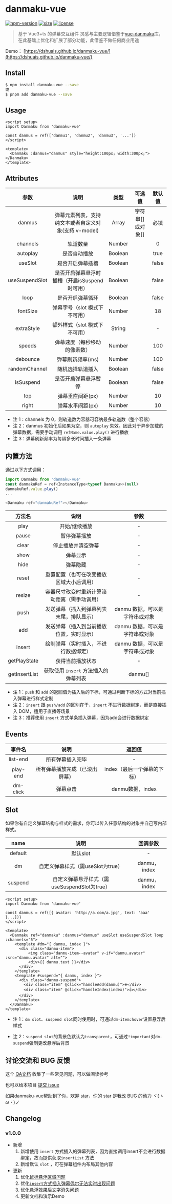 # danmaku-vue

[![npm-version](https://img.shields.io/npm/v/danmaku-vue.svg)](https://www.npmjs.com/package/danmaku-vue)
[![size](https://img.shields.io/badge/minifiedsize-27kB-blue.svg)](https://www.npmjs.com/package/danmaku-vue)
[![license](https://img.shields.io/npm/l/express.svg)]()

> 基于 Vue3+ts 的弹幕交互组件 
> 灵感与主要逻辑借鉴于[vue-danmaku](https://github.com/hellodigua/vue-danmaku)库，在此基础上优化和扩展了部分功能，此借鉴不做任何商业用途

Demo： [https://dshuais.github.io/danmaku-vue/](https://dshuais.github.io/danmaku-vue/)

## Install

```bash
$ npm install danmaku-vue --save
或
$ pnpm add danmaku-vue --save
```

## Usage

```vue
<script setup>
import Danmaku from 'danmaku-vue'

const danmus = ref(['danmu1', 'danmu2', 'danmu3', '...'])
</script>

<template>
  <Danmaku :danmus="danmus" style="height:100px; width:300px;"></Danmaku>
</template>
```

## Attributes

|      参数      |                         说明                         |  类型   |      可选值      | 默认值 |
| :------------: | :--------------------------------------------------: | :-----: | :--------------: | :----: |
|     danmus     | 弹幕元素列表，支持纯文本或者自定义对象(支持 v-model) |  Array  | 字符串[]或对象[] |  必填  |
|    channels    |                       轨道数量                       | Number  |                  |   0    |
|    autoplay    |                     是否自动播放                     | Boolean |                  |  true  |
|    useSlot     |                   是否开启弹幕插槽                   | Boolean |                  | false  |
| useSuspendSlot |    是否开启弹幕悬浮时插槽（开启isSuspend时可用）     | Boolean |                  | false  |
|      loop      |                   是否开启弹幕循环                   | Boolean |                  | false  |
|    fontSize    |            弹幕字号（slot 模式下不可用）             | Number  |                  |   18   |
|   extraStyle   |            额外样式（slot 模式下不可用）             | String  |                  |   -    |
|     speeds     |             弹幕速度（每秒移动的像素数）             | Number  |                  |  100   |
|    debounce    |                   弹幕刷新频率(ms)                   | Number  |                  |  100   |
| randomChannel  |                   随机选择轨道插入                   | Boolean |                  | false  |
|   isSuspend    |                 是否开启弹幕悬浮暂停                 | Boolean |                  | false  |
|      top       |                   弹幕垂直间距(px)                   | Number  |                  |   10   |
|     right      |                   弹幕水平间距(px)                   | Number  |                  |   10   |

- 注 1：channels 为 0，则轨道数为容器可容纳最多轨道数（整个容器）
- 注 2：danmus 初始化后如果为空，则 `autoplay` 失效。因此对于异步加载的弹幕数据，需要手动调用 `refName.value.play()` 进行播放
- 注 3：弹幕刷新频率为每隔多长时间插入一条弹幕

## 内置方法

通过以下方式调用：

```js
import Danmaku from 'danmaku-vue'
const danmakuRef = ref<InstanceType<typeof Danmaku>>(null)
danmakuRef.value.play()
...

<Danmaku ref="danmakuRef"></Danmaku>
```

|    方法名     |                     说明                     |              参数              |
| :-----------: | :------------------------------------------: | :----------------------------: |
|     play      |                开始/继续播放                 |               -                |
|     pause     |                 暂停弹幕播放                 |               -                |
|     clear     |              停止播放并清空弹幕              |               -                |
|     show      |                   弹幕显示                   |               -                |
|     hide      |                   弹幕隐藏                   |               -                |
|     reset     |   重置配置（也可在改变播放区域大小后调用）   |               -                |
|    resize     | 容器尺寸改变时重新计算滚动距离（需手动调用） |               -                |
|     push      |   发送弹幕（插入到弹幕列表末尾，排队显示）   | danmu 数据，可以是字符串或对象 |
|      add      |   发送弹幕（插入到当前播放位置，实时显示）   | danmu 数据，可以是字符串或对象 |
|    insert     |     绘制弹幕（实时插入，不进行数据绑定）     | danmu 数据，可以是字符串或对象 |
| getPlayState  |               获得当前播放状态               |               -                |
| getInsertList |     获取使用 `insert` 方法插入的弹幕列表     |            danmu[]             |

- 注 1：`push` 和 `add` 的返回值为插入后的下标，可通过判断下标的方式对当前插入弹幕进行样式定制
- 注 2：`insert` 跟 `push/add` 的区别在于，`insert` 不进行数据绑定，而是直接插入 DOM，适用于直播等场景
- 注 3：推荐使用 `insert` 方式单条插入弹幕，因为add会进行数据绑定

## Events

|  事件名  |              说明              |           返回值            |
| :------: | :----------------------------: | :-------------------------: |
| list-end |        所有弹幕插入完毕        |              -              |
| play-end | 所有弹幕播放完成（已滚出屏幕） | index（最后一个弹幕的下标） |
| dm-click |            弹幕点击            |      danmu数据，index       |

## Slot

如果你有自定义弹幕结构与样式的需求，你可以传入任意结构的对象并自己写内部样式。

|  name   |                     说明                     |   回调参数   |
| :-----: | :------------------------------------------: | :----------: |
| default |                   默认slot                   |      -       |
|   dm    |      自定义弹幕样式（需useSlot为true）       | danmu，index |
| suspend | 自定义弹幕悬浮样式（需useSuspendSlot为true） | danmu，index |

```vue
<script setup>
import Danmaku from 'danmaku-vue'

const danmus = ref([{ avatar: 'http://a.com/a.jpg', text: 'aaa' }...])}
</script>

<template>
  <Danmaku ref="danmaku" :danmus="danmus" useSlot useSuspendSlot loop :channels="5">
    <template #dm="{ danmu, index }">
      <div class="danmu-item">
          <img class="danmu-item--avatar" v-if="danmu.avatar" :src="danmu.avatar" alt="">
          <div>{{ danmu.text }}</div>
      </div>
    </template>
    <template #suspend="{ danmu, index }">
      <div class="danmu-suspend">
        <div class="item" @click="handleAdd(danmu)">➕</div>
        <div class="item" @click="handleIndex(index)">👍</div>
      </div>
    </template>
  </Danmaku>
</template>
```

- 注 1：`dm slot`、`suspend slot`同时使用时，可通过`dm-item:hover`设置悬浮后样式

- 注 2：`suspend slot`的背景色默认为`transparent`，可通过`!important`对`dm-suspend`强制更改悬浮后背景

  

## 讨论交流和 BUG 反馈

这个 [QA文档](https://github.com/dshuais/danmaku-vue/blob/main/QA.md) 收集了一些常见问题，可以做阅读参考

也可以给本项目 [提交 issue](https://github.com/dshuais/danmaku-vue/issues)

如果danmaku-vue帮助到了你，欢迎 [star](https://github.com/dshuais/danmaku-vue/)，你的 star 是我改 BUG 的动力 ヾ(*ゝω・*)ノ



## Changelog

### v1.0.0

- 新增
  1. 新增使用 `insert` 方式插入的弹幕列表，因为直接调用insert不会进行数据绑定，故而提供获取`insertList` 方法
  2. 新增默认 `slot` ，可在弹幕组件内布局其他内容
- 更新
  1. 优化[鼠标悬浮区域问题](https://github.com/dshuais/danmaku-vue/issues/6)
  2. 优化[`insert`方式插入弹幕偶尔无法实时出现问题](https://github.com/dshuais/danmaku-vue/issues/7)
  3. 优化[悬浮效果后文字消失问题](https://github.com/dshuais/danmaku-vue/issues/10)
  4. 更新文档和演示Demo





